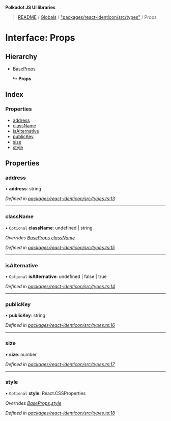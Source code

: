 **Polkadot JS UI libraries**

> [README](../README.md) / [Globals](../globals.md) / ["packages/react-identicon/src/types"](../modules/_packages_react_identicon_src_types_.md) / Props

# Interface: Props

## Hierarchy

* [BaseProps](_packages_react_identicon_src_types_.baseprops.md)

  ↳ **Props**

## Index

### Properties

* [address](_packages_react_identicon_src_types_.props.md#address)
* [className](_packages_react_identicon_src_types_.props.md#classname)
* [isAlternative](_packages_react_identicon_src_types_.props.md#isalternative)
* [publicKey](_packages_react_identicon_src_types_.props.md#publickey)
* [size](_packages_react_identicon_src_types_.props.md#size)
* [style](_packages_react_identicon_src_types_.props.md#style)

## Properties

### address

•  **address**: string

*Defined in [packages/react-identicon/src/types.ts:13](https://github.com/polkadot-js/ui/blob/fea7424a/packages/react-identicon/src/types.ts#L13)*

___

### className

• `Optional` **className**: undefined \| string

*Overrides [BaseProps](_packages_react_identicon_src_types_.baseprops.md).[className](_packages_react_identicon_src_types_.baseprops.md#classname)*

*Defined in [packages/react-identicon/src/types.ts:15](https://github.com/polkadot-js/ui/blob/fea7424a/packages/react-identicon/src/types.ts#L15)*

___

### isAlternative

• `Optional` **isAlternative**: undefined \| false \| true

*Defined in [packages/react-identicon/src/types.ts:14](https://github.com/polkadot-js/ui/blob/fea7424a/packages/react-identicon/src/types.ts#L14)*

___

### publicKey

•  **publicKey**: string

*Defined in [packages/react-identicon/src/types.ts:16](https://github.com/polkadot-js/ui/blob/fea7424a/packages/react-identicon/src/types.ts#L16)*

___

### size

•  **size**: number

*Defined in [packages/react-identicon/src/types.ts:17](https://github.com/polkadot-js/ui/blob/fea7424a/packages/react-identicon/src/types.ts#L17)*

___

### style

• `Optional` **style**: React.CSSProperties

*Overrides [BaseProps](_packages_react_identicon_src_types_.baseprops.md).[style](_packages_react_identicon_src_types_.baseprops.md#style)*

*Defined in [packages/react-identicon/src/types.ts:18](https://github.com/polkadot-js/ui/blob/fea7424a/packages/react-identicon/src/types.ts#L18)*
